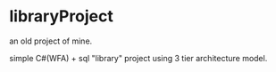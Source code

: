 # libraryProject

an old project of mine.


simple C#(WFA) + sql "library" project using 3 tier architecture model.

